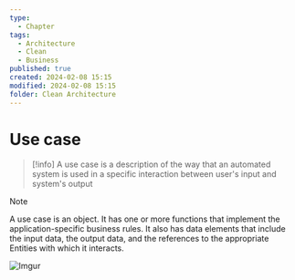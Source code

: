 ```yaml
---
type:
  - Chapter
tags:
  - Architecture
  - Clean
  - Business
published: true
created: 2024-02-08 15:15
modified: 2024-02-08 15:15
folder: Clean Architecture
---
```

# Use case

>[!info]
>A use case is a description of the way that an automated system is used in a specific interaction between user's input and system's output

>[!note]
>A use case is an object. It has one or more functions that implement the application-specific business rules. It also has data elements that include the input data, the output data, and the references to the appropriate Entities with which it interacts.

![Imgur](https://i.imgur.com/u3Z2HL2.png)





